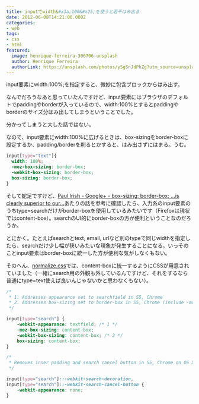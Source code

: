 ```yaml
---
title: inputでwidth&#x3a;100&#x25;を使うと若干はみ出る
date: 2012-06-08T14:21:00.000Z
categories:
- web
tags:
- css
- html
featured:
  image: henrique-ferreira-306706-unsplash
  author: Henrique Ferreira
  authorLink: https://unsplash.com/photos/ySgSnJdPhZg?utm_source=unsplash&utm_medium=referral&utm_content=creditCopyText
---
```

input要素にwidth:100&#x25;;を指定すると、微妙に包含ブロックからはみ出す。

なんでだろうなあと思っていたんですけど、input要素にはブラウザのデフォルトでpaddingやborderが入っているので、width:100&#x25;とするとpaddingやborderのサイズ分はみ出してしまうということでした。<!-- more -->

分かってしまうと大した話ではない。

なので、input要素にwidth:100&#x25;に広げるときは、box-sizingをborder-boxに設定するか、padding/borderを削るとかすると、はみ出さずにはまる。うむ。

```css
input[type="text"]{
  width: 100%;
  -moz-box-sizing: border-box;
  -webkit-box-sizing: border-box;
  box-sizing: border-box;
}
```

そして蛇足ですけど、[Paul Irish - Google+ - box-sizing: border-box; ...is clearly superior to our...](http://paulirish.com/wp-content/uploads/2011/gplus-boxsizing.html)あたりの話を参考に確認したら、入力系のinput要素のうちtype=searchだけがborder-boxを使用しているみたいです（Firefoxは現状ではcontent-box）。searchのUI的にborder-boxの方が便利ということなのだろうか。

とにかく。たとえばsearchとtext, email, urlなど別のtypeで同じwidthを指定したら、searchだけ少し幅が狭いみたいな現象が発生することになる。いっそのことinput要素はborder-boxに統一した方が便利な気がしなくもない。

そのへん、[normalize.css](http://necolas.github.com/normalize.css/)では、content-boxに統一するようにCSSが用意されていました（一緒にsearch用の外観も外しているんですけど、それをするなら普通にtype=text使えば良いんじゃないかと思わなくもない）。

```css
/*
 * 1. Addresses appearance set to searchfield in S5, Chrome
 * 2. Addresses box-sizing set to border-box in S5, Chrome (include -moz to future-proof)
 */

input[type="search"] {
    -webkit-appearance: textfield; /* 1 */
    -moz-box-sizing: content-box;
    -webkit-box-sizing: content-box; /* 2 */
    box-sizing: content-box;
}

/*
 * Removes inner padding and search cancel button in S5, Chrome on OS X
 */

input[type="search"]::-webkit-search-decoration,
input[type="search"]::-webkit-search-cancel-button {
    -webkit-appearance: none;
}
```
